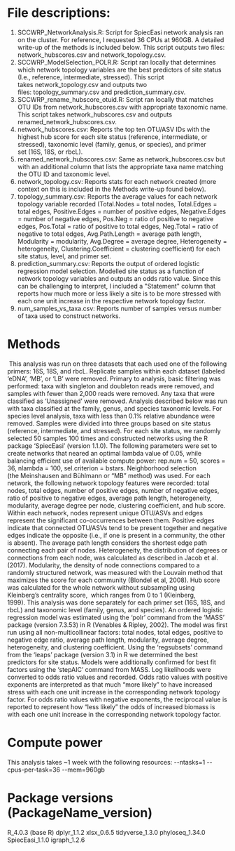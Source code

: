 # File descriptions: 
1. SCCWRP_NetworkAnalysis.R: Script for SpiecEasi network analysis ran on the cluster. For reference, I requested 36 CPUs at 960GB. A detailed write-up of the methods is included below. This script outputs two files: network_hubscores.csv and network_topology.csv.
2. SCCWRP_ModelSelection_POLR.R: Script ran locally that determines which network topology variables are the best predictors of site status (I.e., reference, intermediate, stressed). This script takes network_topology.csv and outputs two files: topology_summary.csv and prediction_summary.csv.
3. SCCWRP_rename_hubscore_otuid.R: Script ran locally that matches OTU IDs from network_hubscores.csv with appropriate taxonomic name. This script takes network_hubscores.csv and outputs renamed_network_hubscores.csv. 
4. network_hubscores.csv: Reports the top ten OTU/ASV IDs with the highest hub score for each site status (reference, intermediate, or stressed), taxonomic level (family, genus, or species), and primer set (16S, 18S, or rbcL).
5.  renamed_network_hubscores.csv: Same as network_hubscores.csv but with an additional column that lists the appropriate taxa name matching the OTU ID and taxonomic level. 
6.  network_topology.csv: Reports stats for each network created (more context on this is included in the Methods write-up found below).
7. topology_summary.csv: Reports the average values for each network topology variable recorded (Total.Nodes = total nodes, Total.Edges = total edges, Positive.Edges = number of positive edges, Negative.Edges = number of negative edges, Pos.Neg = ratio of positive to negative edges, Pos.Total = ratio of positive to total edges, Neg.Total = ratio of negative to total edges, Avg.Path.Length = average path length, Modularity = modularity, Avg.Degree = average degree, Heterogeneity = heterogeneity, Clustering.Coefficient = clustering coefficient) for each site status, level, and primer set. 
8. prediction_summary.csv: Reports the output of ordered logistic regression model selection. Modelled site status as a function of network topology variables and outputs an odds ratio value. Since this can be challenging to interpret, I included a "Statement" column that reports how much more or less likely a site is to be more stressed with each one unit increase in the respective network topology factor.
9. num_samples_vs_taxa.csv: Reports number of samples versus number of taxa used to construct networks.

# Methods
 This analysis was run on three datasets that each used one of the following primers: 16S, 18S, and rbcL. Replicate samples within each dataset (labeled ‘eDNA’, ‘MB’, or ‘LB’ were removed. Primary to analysis, basic filtering was performed: taxa with singleton and doubleton reads were removed, and samples with fewer than 2,000 reads were removed. Any taxa that were classified as ‘Unassigned’ were removed. Analysis described below was run with taxa classified at the family, genus, and species taxonomic levels. For species level analysis, taxa with less than 0.1% relative abundance were removed. Samples were divided into three groups based on site status (reference, intermediate, and stressed). For each site status, we randomly selected 50 samples 100 times and constructed networks using the R package ‘SpiecEasi’ (version 1.1.0). The following parameters were set to create networks that neared an optimal lambda value of 0.05, while balancing efficient use of available compute power: rep.num = 50, scores = 36, nlambda = 100, sel.criterion = bstars. Neighborhood selection (the Meinshausen and Bühlmann or “MB” method) was used. For each network, the following network topology features were recorded: total nodes, total edges, number of positive edges, number of negative edges, ratio of positive to negative edges, average path length, heterogeneity, modularity, average degree per node, clustering coefficient, and hub score. Within each network, nodes represent unique OTU/ASVs and edges represent the significant co-occurrences between them. Positive edges indicate that connected OTU/ASVs tend to be present together and negative edges indicate the opposite (i.e., if one is present in a community, the other is absent). The average path length considers the shortest edge path connecting each pair of nodes. Heterogeneity, the distribution of degrees or connections from each node, was calculated as described in Jacob et al. (2017). Modularity, the density of node connections compared to a randomly structured network, was measured with the Louvain method that maximizes the score for each community (Blondel et al, 2008). Hub score was calculated for the whole network without subsampling using Kleinberg’s centrality score,  which ranges from 0 to 1 (Kleinberg, 1999). This analysis was done separately for each primer set (16S, 18S, and rbcL) and taxonomic level (family, genus, and species). An ordered logistic regression model was estimated using the ‘polr’ command from the ‘MASS’ package (version 7.3.53) in R (Venables & Ripley, 2002). The model was first run using all non-multicollinear factors: total nodes, total edges, positive to negative edge ratio, average path length, modularity, average degree, heterogeneity, and clustering coefficient. Using the ‘regsubsets’ command from the ‘leaps’ package (version 3.1) in R we determined the best predictors for site status. Models were additionally confirmed for best fit factors using the ‘stepAIC’ command from MASS. Log likelihoods were converted to odds ratio values and recorded. Odds ratio values with positive exponents are interpreted as that much “more likely” to have increased stress with each one unit increase in the corresponding network topology factor. For odds ratio values with negative exponents, the reciprocal value is reported to represent how “less likely” the odds of increased biomass is with each one unit increase in the corresponding network topology factor.

# Compute power
This analysis takes ~1 week with the following resources: 
--ntasks=1 --cpus-per-task=36 --mem=960gb

# Package versions (PackageName_version)
R_4.0.3 (base R)
dplyr_1.1.2
xlsx_0.6.5
tidyverse_1.3.0
phyloseq_1.34.0
SpiecEasi_1.1.0
igraph_1.2.6
